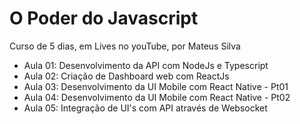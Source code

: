 # O Poder do Javascript
Curso de 5 dias, em Lives no youTube, por Mateus Silva

- Aula 01: Desenvolvimento da API com NodeJs e Typescript
- Aula 02: Criação de Dashboard web com ReactJs
- Aula 03: Desenvolvimento da UI Mobile com React Native - Pt01
- Aula 04: Desenvolvimento da UI Mobile com React Native - Pt02
- Aula 05: Integração de UI's com API através de Websocket
